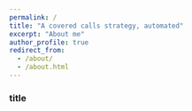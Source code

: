 ```yaml
---
permalink: /
title: "A covered calls strategy, automated"
excerpt: "About me"
author_profile: true
redirect_from: 
  - /about/
  - /about.html
---
```



### title 
